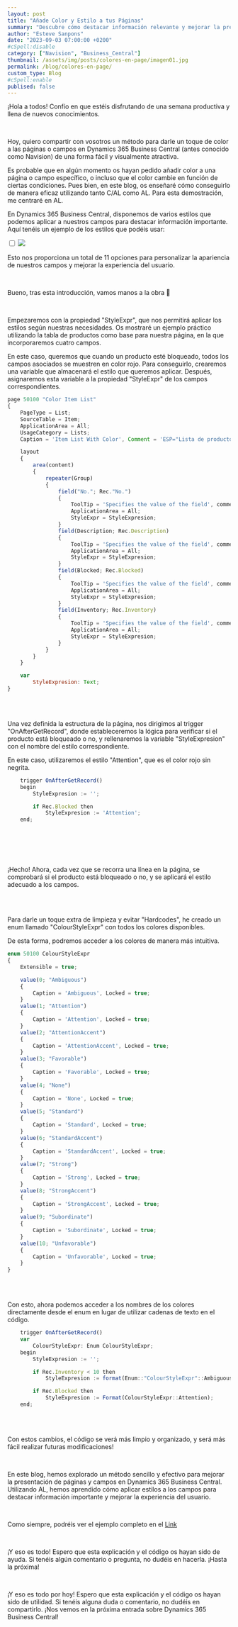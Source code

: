 ```yaml
---
layout: post
title: "Añade Color y Estilo a tus Páginas"
summary: "Descubre cómo destacar información relevante y mejorar la presentación de tus páginas y campos. Aprende a aplicar estilos y colores de manera sencilla y efectiva, utilizando AL y Enums."
author: "Esteve Sanpons"
date: "2023-09-03 07:00:00 +0200"
#cSpell:disable
category: ["Navision", "Business_Central"]
thumbnail: /assets/img/posts/colores-en-page/imagen01.jpg
permalink: /blog/colores-en-page/
custom_type: Blog
#cSpell:enable
publised: false
---
```


¡Hola a todos! Confío en que estéis disfrutando de una semana productiva y llena de nuevos conocimientos.

<br>

Hoy, quiero compartir con vosotros un método para darle un toque de color a las páginas o campos en Dynamics 365 Business Central (antes conocido como Navision) de una forma fácil y visualmente atractiva.

Es probable que en algún momento os hayan pedido añadir color a una página o campo específico, o incluso que el color cambie en función de ciertas condiciones. Pues bien, en este blog, os enseñaré cómo conseguirlo de manera eficaz utilizando tanto C/AL como AL. Para esta demostración, me centraré en AL.

En Dynamics 365 Business Central, disponemos de varios estilos que podemos aplicar a nuestros campos para destacar información importante. Aquí tenéis un ejemplo de los estilos que podéis usar:

<input type="checkbox" id="image-checkbox-02" class="image-checkbox">
<label for="image-checkbox-02"  class="image-label">
    <img class="img-container" src="/assets/img/posts/colores-en-page/imagen02.png">
</label>

<br>

Esto nos proporciona un total de 11 opciones para personalizar la apariencia de nuestros campos y mejorar la experiencia del usuario.

<br>

Bueno, tras esta introducción, vamos manos a la obra 🤗

<br>

Empezaremos con la propiedad "StyleExpr", que nos permitirá aplicar los estilos según nuestras necesidades. Os mostraré un ejemplo práctico utilizando la tabla de productos como base para nuestra página, en la que incorporaremos cuatro campos.

En este caso, queremos que cuando un producto esté bloqueado, todos los campos asociados se muestren en color rojo. Para conseguirlo, crearemos una variable que almacenará el estilo que queremos aplicar. Después, asignaremos esta variable a la propiedad "StyleExpr" de los campos correspondientes.

```javascript
page 50100 "Color Item List"
{
    PageType = List;
    SourceTable = Item;
    ApplicationArea = All;
    UsageCategory = Lists;
    Caption = 'Item List With Color', Comment = 'ESP="Lista de productos con color"';

    layout
    {
        area(content)
        {
            repeater(Group)
            {
                field("No."; Rec."No.")
                {
                    ToolTip = 'Specifies the value of the field', comment = 'ESP="Especifica el valor del campo"';
                    ApplicationArea = All;
                    StyleExpr = StyleExpresion;
                }
                field(Description; Rec.Description)
                {
                    ToolTip = 'Specifies the value of the field', comment = 'ESP="Especifica el valor del campo"';
                    ApplicationArea = All;
                    StyleExpr = StyleExpresion;
                }
                field(Blocked; Rec.Blocked)
                {
                    ToolTip = 'Specifies the value of the field', comment = 'ESP="Especifica el valor del campo"';
                    ApplicationArea = All;
                    StyleExpr = StyleExpresion;
                }
                field(Inventory; Rec.Inventory)
                {
                    ToolTip = 'Specifies the value of the field', comment = 'ESP="Especifica el valor del campo"';
                    ApplicationArea = All;
                    StyleExpr = StyleExpresion;
                }
            }
        }
    }

    var
        StyleExpresion: Text;
}
```

<br><br>

Una vez definida la estructura de la página, nos dirigimos al trigger "OnAfterGetRecord", donde estableceremos la lógica para verificar si el producto está bloqueado o no, y rellenaremos la variable "StyleExpresion" con el nombre del estilo correspondiente.

En este caso, utilizaremos el estilo "Attention", que es el color rojo sin negrita.

```javascript
    trigger OnAfterGetRecord()
    begin
        StyleExpresion := '';

        if Rec.Blocked then
            StyleExpresion := 'Attention';
    end;

```

<br><br><br><br>

¡Hecho! Ahora, cada vez que se recorra una línea en la página, se comprobará si el producto está bloqueado o no, y se aplicará el estilo adecuado a los campos.

<br><br>

Para darle un toque extra de limpieza y evitar "Hardcodes", he creado un enum llamado "ColourStyleExpr" con todos los colores disponibles.

De esta forma, podremos acceder a los colores de manera más intuitiva.

```javascript
enum 50100 ColourStyleExpr
{
    Extensible = true;

    value(0; "Ambiguous")
    {
        Caption = 'Ambiguous', Locked = true;
    }
    value(1; "Attention")
    {
        Caption = 'Attention', Locked = true;
    }
    value(2; "AttentionAccent")
    {
        Caption = 'AttentionAccent', Locked = true;
    }
    value(3; "Favorable")
    {
        Caption = 'Favorable', Locked = true;
    }
    value(4; "None")
    {
        Caption = 'None', Locked = true;
    }
    value(5; "Standard")
    {
        Caption = 'Standard', Locked = true;
    }
    value(6; "StandardAccent")
    {
        Caption = 'StandardAccent', Locked = true;
    }
    value(7; "Strong")
    {
        Caption = 'Strong', Locked = true;
    }
    value(8; "StrongAccent")
    {
        Caption = 'StrongAccent', Locked = true;
    }
    value(9; "Subordinate")
    {
        Caption = 'Subordinate', Locked = true;
    }
    value(10; "Unfavorable")
    {
        Caption = 'Unfavorable', Locked = true;
    }
}

```

<br><br>

Con esto, ahora podemos acceder a los nombres de los colores directamente desde el enum en lugar de utilizar cadenas de texto en el código.

```javascript
    trigger OnAfterGetRecord()
    var
        ColourStyleExpr: Enum ColourStyleExpr;
    begin
        StyleExpresion := '';

        if Rec.Inventory < 10 then
            StyleExpresion := format(Enum::"ColourStyleExpr"::Ambiguous);

        if Rec.Blocked then
            StyleExpresion := Format(ColourStyleExpr::Attention);
    end;

```

<br><br>

Con estos cambios, el código se verá más limpio y organizado, y será más fácil realizar futuras modificaciones!

<br>

En este blog, hemos explorado un método sencillo y efectivo para mejorar la presentación de páginas y campos en Dynamics 365 Business Central. Utilizando AL, hemos aprendido cómo aplicar estilos a los campos para destacar información importante y mejorar la experiencia del usuario.

<br>

Como siempre, podréis ver el ejemplo completo en el [Link](https://github.com/Esanpons/ejemplos-blog/tree/main/AL/ColorEnCamposDePage)

<br>

¡Y eso es todo! Espero que esta explicación y el código os hayan sido de ayuda. Si tenéis algún comentario o pregunta, no dudéis en hacerla. ¡Hasta la próxima!

<br>

¡Y eso es todo por hoy! Espero que esta explicación y el código os hayan sido de utilidad. Si tenéis alguna duda o comentario, no dudéis en compartirlo. ¡Nos vemos en la próxima entrada sobre Dynamics 365 Business Central!
